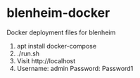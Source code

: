 # blenheim-docker
Docker deployment files for blenheim

1. apt install docker-compose
2. ./run.sh
3. Visit http://localhost
4. Username: admin Password: Password1
